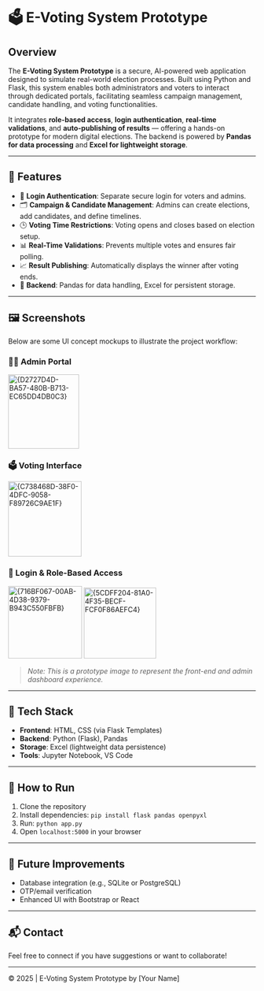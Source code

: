 # 🗳️ E-Voting System Prototype

## Overview
The **E-Voting System Prototype** is a secure, AI-powered web application designed to simulate real-world election processes. Built using Python and Flask, this system enables both administrators and voters to interact through dedicated portals, facilitating seamless campaign management, candidate handling, and voting functionalities.

It integrates **role-based access**, **login authentication**, **real-time validations**, and **auto-publishing of results** — offering a hands-on prototype for modern digital elections. The backend is powered by **Pandas for data processing** and **Excel for lightweight storage**.

---

## 🔧 Features

- 🔐 **Login Authentication**: Separate secure login for voters and admins.
- 🗂️ **Campaign & Candidate Management**: Admins can create elections, add candidates, and define timelines.
- 🕒 **Voting Time Restrictions**: Voting opens and closes based on election setup.
- 📊 **Real-Time Validations**: Prevents multiple votes and ensures fair polling.
- 📈 **Result Publishing**: Automatically displays the winner after voting ends.
- 📁 **Backend**: Pandas for data handling, Excel for persistent storage.

---

## 🖼️ Screenshots

Below are some UI concept mockups to illustrate the project workflow:
### 🧑‍💼 Admin Portal
<img width="144" height="151" alt="{D2727D4D-BA57-480B-B713-EC65DD4DB0C3}" src="https://github.com/user-attachments/assets/22a460ce-0285-453b-aea4-b3ff2b9886b1" />

### 🗳️ Voting Interface
<img width="149" height="153" alt="{C738468D-38F0-4DFC-9058-F89726C9AE1F}" src="https://github.com/user-attachments/assets/32923a06-8b43-4a89-a4d0-c7a9df1b15e0" />


### 🔹 Login & Role-Based Access
<img width="150" height="147" alt="{716BF067-00AB-4D38-9379-B943C550FBFB}" src="https://github.com/user-attachments/assets/7f97dfae-a82a-4fe7-ac68-297b85112190" />
<img width="147" height="144" alt="{5CDFF204-81A0-4F35-BECF-FCF0F86AEFC4}" src="https://github.com/user-attachments/assets/cefd6f8c-21db-43d8-a7bb-3ab7a016747b" />



> *Note: This is a prototype image to represent the front-end and admin dashboard experience.*

---

## 📁 Tech Stack

- **Frontend**: HTML, CSS (via Flask Templates)
- **Backend**: Python (Flask), Pandas
- **Storage**: Excel (lightweight data persistence)
- **Tools**: Jupyter Notebook, VS Code

---

## 🚀 How to Run

1. Clone the repository
2. Install dependencies: `pip install flask pandas openpyxl`
3. Run: `python app.py`
4. Open `localhost:5000` in your browser

---

## 📌 Future Improvements

- Database integration (e.g., SQLite or PostgreSQL)
- OTP/email verification
- Enhanced UI with Bootstrap or React

---

## 📬 Contact

Feel free to connect if you have suggestions or want to collaborate!

---

© 2025 | E-Voting System Prototype by [Your Name]
